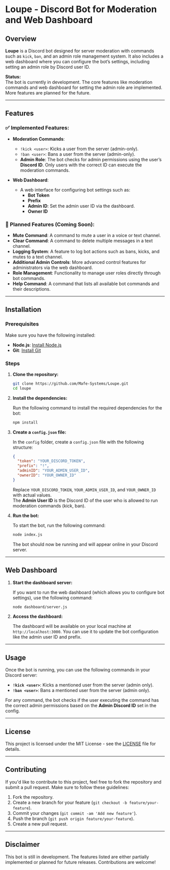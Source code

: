 # Loupe - Discord Bot for Moderation and Web Dashboard

## Overview

**Loupe** is a Discord bot designed for server moderation with commands such as `kick`, `ban`, and an admin role management system. It also includes a web dashboard where you can configure the bot’s settings, including setting an admin role by Discord user ID.

**Status:**  
The bot is currently in development. The core features like moderation commands and web dashboard for setting the admin role are implemented. More features are planned for the future.

---

## Features

### ✅ Implemented Features:

- **Moderation Commands**:
  - `!kick <user>`: Kicks a user from the server (admin-only).
  - `!ban <user>`: Bans a user from the server (admin-only).
  - **Admin Role**: The bot checks for admin permissions using the user’s **Discord ID**. Only users with the correct ID can execute the moderation commands.
  
- **Web Dashboard**:
  - A web interface for configuring bot settings such as:
    - **Bot Token**
    - **Prefix**
    - **Admin ID**: Set the admin user ID via the dashboard.
    - **Owner ID**

### 🚧 Planned Features (Coming Soon):

- **Mute Command**: A command to mute a user in a voice or text channel.
- **Clear Command**: A command to delete multiple messages in a text channel.
- **Logging System**: A feature to log bot actions such as bans, kicks, and mutes to a text channel.
- **Additional Admin Controls**: More advanced control features for administrators via the web dashboard.
- **Role Management**: Functionality to manage user roles directly through bot commands.
- **Help Command**: A command that lists all available bot commands and their descriptions.

---

## Installation

### Prerequisites

Make sure you have the following installed:

- **Node.js**: [Install Node.js](https://nodejs.org/)
- **Git**: [Install Git](https://git-scm.com/downloads)

### Steps

1. **Clone the repository:**

   ```bash
   git clone https://github.com/Mafe-Systems/Loupe.git
   cd loupe
   ```

2. **Install the dependencies:**

   Run the following command to install the required dependencies for the bot:

   ```bash
   npm install
   ```

3. **Create a `config.json` file:**

   In the `config` folder, create a `config.json` file with the following structure:

   ```json
   {
     "token": "YOUR_DISCORD_TOKEN",
     "prefix": "!",
     "adminID": "YOUR_ADMIN_USER_ID",
     "ownerID": "YOUR_OWNER_ID"
   }
   ```

   Replace `YOUR_DISCORD_TOKEN`, `YOUR_ADMIN_USER_ID`, and `YOUR_OWNER_ID` with actual values.  
   The **Admin User ID** is the Discord ID of the user who is allowed to run moderation commands (kick, ban).

4. **Run the bot:**

   To start the bot, run the following command:

   ```bash
   node index.js
   ```

   The bot should now be running and will appear online in your Discord server.

---

## Web Dashboard

1. **Start the dashboard server:**

   If you want to run the web dashboard (which allows you to configure bot settings), use the following command:

   ```bash
   node dashboard/server.js
   ```

2. **Access the dashboard:**

   The dashboard will be available on your local machine at `http://localhost:3000`. You can use it to update the bot configuration like the admin user ID and prefix.

---

## Usage

Once the bot is running, you can use the following commands in your Discord server:

- **`!kick <user>`**: Kicks a mentioned user from the server (admin only).
- **`!ban <user>`**: Bans a mentioned user from the server (admin only).
  
For any command, the bot checks if the user executing the command has the correct admin permissions based on the **Admin Discord ID** set in the config.

---

## License

This project is licensed under the MIT License - see the [LICENSE](LICENSE) file for details.

---

## Contributing

If you'd like to contribute to this project, feel free to fork the repository and submit a pull request. Make sure to follow these guidelines:

1. Fork the repository.
2. Create a new branch for your feature (`git checkout -b feature/your-feature`).
3. Commit your changes (`git commit -am 'Add new feature'`).
4. Push the branch (`git push origin feature/your-feature`).
5. Create a new pull request.

---

## Disclaimer

This bot is still in development. The features listed are either partially implemented or planned for future releases. Contributions are welcome!
